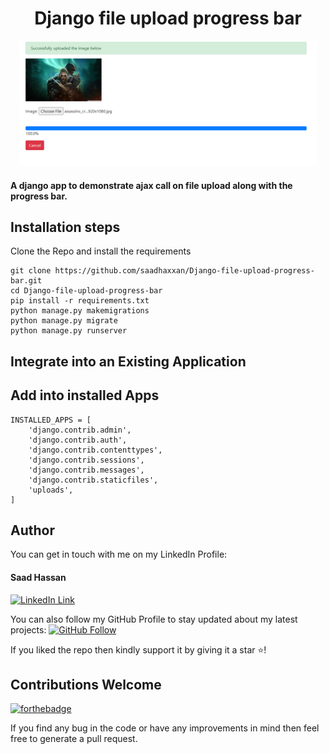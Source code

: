 <div align="center">
<h1>Django file upload progress bar</h1>
<img src="screenshot.png" height="200px">
</div>

<h4>A django app to demonstrate ajax call on file upload along with the progress bar.<h4>

## Installation steps

Clone the Repo and install the requirements

```
git clone https://github.com/saadhaxxan/Django-file-upload-progress-bar.git
cd Django-file-upload-progress-bar
pip install -r requirements.txt
python manage.py makemigrations
python manage.py migrate
python manage.py runserver
```

## Integrate into an Existing Application

## Add into installed Apps
```
INSTALLED_APPS = [
    'django.contrib.admin',
    'django.contrib.auth',
    'django.contrib.contenttypes',
    'django.contrib.sessions',
    'django.contrib.messages',
    'django.contrib.staticfiles',
    'uploads',
]
```

## Author
You can get in touch with me on my LinkedIn Profile:

#### Saad Hassan
[![LinkedIn Link](https://img.shields.io/badge/Connect-saadhaxxan-blue.svg?logo=linkedin&longCache=true&style=social&label=Connect
)](https://www.linkedin.com/in/saadhaxxan)

You can also follow my GitHub Profile to stay updated about my latest projects: [![GitHub Follow](https://img.shields.io/badge/Connect-saadhaxxan-blue.svg?logo=Github&longCache=true&style=social&label=Follow)](https://github.com/saadhaxxan)

If you liked the repo then kindly support it by giving it a star ⭐!

## Contributions Welcome
[![forthebadge](https://forthebadge.com/images/badges/built-with-love.svg)](#)

If you find any bug in the code or have any improvements in mind then feel free to generate a pull request.

